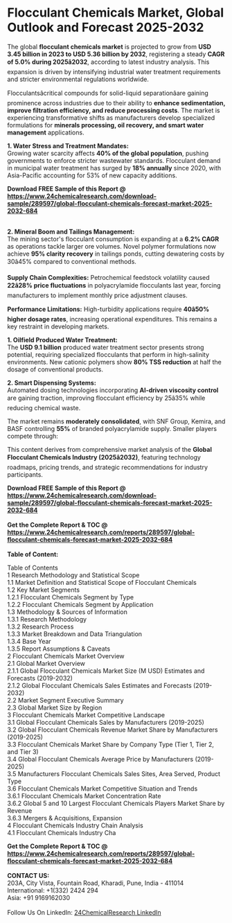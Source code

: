 <h1>Flocculant Chemicals Market, Global Outlook and Forecast 2025-2032</h1><p>The global <strong>flocculant chemicals market</strong> is projected to grow from <strong>USD 3.45 billion in 2023 to USD 5.36 billion by 2032</strong>, registering a steady <strong>CAGR of 5.0% during 2025â2032</strong>, according to latest industry analysis. This expansion is driven by intensifying industrial water treatment requirements and stricter environmental regulations worldwide.</p><p>Flocculantsâcritical compounds for solid-liquid separationâare gaining prominence across industries due to their ability to <strong>enhance sedimentation, improve filtration efficiency, and reduce processing costs</strong>. The market is experiencing transformative shifts as manufacturers develop specialized formulations for <strong>minerals processing, oil recovery, and smart water management</strong> applications.</p><p><strong>1. Water Stress and Treatment Mandates:</strong><br>
Growing water scarcity affects <strong>40% of the global population</strong>, pushing governments to enforce stricter wastewater standards. Flocculant demand in municipal water treatment has surged by <strong>18% annually</strong> since 2020, with Asia-Pacific accounting for 53% of new capacity additions.</p><div><b>Download FREE Sample of this Report @ 
            <a href="https://www.24chemicalresearch.com/download-sample/289597/global-flocculant-chemicals-forecast-market-2025-2032-684">
            https://www.24chemicalresearch.com/download-sample/289597/global-flocculant-chemicals-forecast-market-2025-2032-684</a></b></div><br><p><strong>2. Mineral Boom and Tailings Management:</strong><br>
The mining sector's flocculant consumption is expanding at a <strong>6.2% CAGR</strong> as operations tackle larger ore volumes. Novel polymer formulations now achieve <strong>95% clarity recovery</strong> in tailings ponds, cutting dewatering costs by 30â45% compared to conventional methods.</p><p><strong>Supply Chain Complexities:</strong> Petrochemical feedstock volatility caused <strong>22â28% price fluctuations</strong> in polyacrylamide flocculants last year, forcing manufacturers to implement monthly price adjustment clauses.</p><p><strong>Performance Limitations:</strong> High-turbidity applications require <strong>40â50% higher dosage rates</strong>, increasing operational expenditures. This remains a key restraint in developing markets.</p><p><strong>1. Oilfield Produced Water Treatment:</strong><br>
The <strong>USD 9.1 billion</strong> produced water treatment sector presents strong potential, requiring specialized flocculants that perform in high-salinity environments. New cationic polymers show <strong>80% TSS reduction</strong> at half the dosage of conventional products.</p><p><strong>2. Smart Dispensing Systems:</strong><br>
Automated dosing technologies incorporating <strong>AI-driven viscosity control</strong> are gaining traction, improving flocculant efficiency by 25â35% while reducing chemical waste.</p><p>The market remains <strong>moderately consolidated</strong>, with SNF Group, Kemira, and BASF controlling <strong>55%</strong> of branded polyacrylamide supply. Smaller players compete through:
</p><p>This content derives from comprehensive market analysis of the <strong>Global Flocculant Chemicals Industry (2025â2032)</strong>, featuring technology roadmaps, pricing trends, and strategic recommendations for industry participants.</p><div><b>Download FREE Sample of this Report @ 
            <a href="https://www.24chemicalresearch.com/download-sample/289597/global-flocculant-chemicals-forecast-market-2025-2032-684">
            https://www.24chemicalresearch.com/download-sample/289597/global-flocculant-chemicals-forecast-market-2025-2032-684</a></b></div><br><div><b>Get the Complete Report & TOC @ 
            <a href="https://www.24chemicalresearch.com/reports/289597/global-flocculant-chemicals-forecast-market-2025-2032-684">
            https://www.24chemicalresearch.com/reports/289597/global-flocculant-chemicals-forecast-market-2025-2032-684</a></b></div><br>
            <b>Table of Content:</b><p>Table of Contents<br />
1 Research Methodology and Statistical Scope<br />
1.1 Market Definition and Statistical Scope of Flocculant Chemicals<br />
1.2 Key Market Segments<br />
1.2.1 Flocculant Chemicals Segment by Type<br />
1.2.2 Flocculant Chemicals Segment by Application<br />
1.3 Methodology & Sources of Information<br />
1.3.1 Research Methodology<br />
1.3.2 Research Process<br />
1.3.3 Market Breakdown and Data Triangulation<br />
1.3.4 Base Year<br />
1.3.5 Report Assumptions & Caveats<br />
2 Flocculant Chemicals Market Overview<br />
2.1 Global Market Overview<br />
2.1.1 Global Flocculant Chemicals Market Size (M USD) Estimates and Forecasts (2019-2032)<br />
2.1.2 Global Flocculant Chemicals Sales Estimates and Forecasts (2019-2032)<br />
2.2 Market Segment Executive Summary<br />
2.3 Global Market Size by Region<br />
3 Flocculant Chemicals Market Competitive Landscape<br />
3.1 Global Flocculant Chemicals Sales by Manufacturers (2019-2025)<br />
3.2 Global Flocculant Chemicals Revenue Market Share by Manufacturers (2019-2025)<br />
3.3 Flocculant Chemicals Market Share by Company Type (Tier 1, Tier 2, and Tier 3)<br />
3.4 Global Flocculant Chemicals Average Price by Manufacturers (2019-2025)<br />
3.5 Manufacturers Flocculant Chemicals Sales Sites, Area Served, Product Type<br />
3.6 Flocculant Chemicals Market Competitive Situation and Trends<br />
3.6.1 Flocculant Chemicals Market Concentration Rate<br />
3.6.2 Global 5 and 10 Largest Flocculant Chemicals Players Market Share by Revenue<br />
3.6.3 Mergers & Acquisitions, Expansion<br />
4 Flocculant Chemicals Industry Chain Analysis<br />
4.1 Flocculant Chemicals Industry Cha</p><div><b>Get the Complete Report & TOC @ 
            <a href="https://www.24chemicalresearch.com/reports/289597/global-flocculant-chemicals-forecast-market-2025-2032-684">
            https://www.24chemicalresearch.com/reports/289597/global-flocculant-chemicals-forecast-market-2025-2032-684</a></b></div><br><b>CONTACT US:</b><br>
            203A, City Vista, Fountain Road, Kharadi, Pune, India - 411014<br>
            International: +1(332) 2424 294<br>
            Asia: +91 9169162030 <br><br>
            Follow Us On LinkedIn: <a href="https://www.linkedin.com/company/24chemicalresearch/">24ChemicalResearch LinkedIn</a>